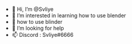 - 👋 Hi, I’m @Svliye
- 👀 I’m interested in learning how to use blender
- 🌱 how to use blinder
- 💞️ I’m looking for help
- 📫 Discord : Svliye#6666
